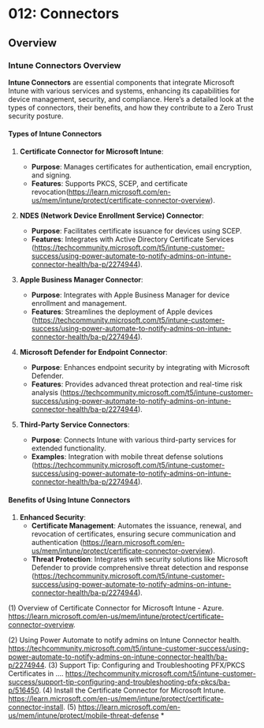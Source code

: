 # 012: Connectors

## Overview
### Intune Connectors Overview

**Intune Connectors** are essential components that integrate Microsoft Intune with various services and systems, enhancing its capabilities for device management, security, and compliance. Here’s a detailed look at the types of connectors, their benefits, and how they contribute to a Zero Trust security posture.

#### Types of Intune Connectors

1. **Certificate Connector for Microsoft Intune**:
   - **Purpose**: Manages certificates for authentication, email encryption, and signing.
   - **Features**: Supports PKCS, SCEP, and certificate revocation(https://learn.microsoft.com/en-us/mem/intune/protect/certificate-connector-overview).

2. **NDES (Network Device Enrollment Service) Connector**:
   - **Purpose**: Facilitates certificate issuance for devices using SCEP.
   - **Features**: Integrates with Active Directory Certificate Services (https://techcommunity.microsoft.com/t5/intune-customer-success/using-power-automate-to-notify-admins-on-intune-connector-health/ba-p/2274944).

3. **Apple Business Manager Connector**:
   - **Purpose**: Integrates with Apple Business Manager for device enrollment and management.
   - **Features**: Streamlines the deployment of Apple devices (https://techcommunity.microsoft.com/t5/intune-customer-success/using-power-automate-to-notify-admins-on-intune-connector-health/ba-p/2274944).

4. **Microsoft Defender for Endpoint Connector**:
   - **Purpose**: Enhances endpoint security by integrating with Microsoft Defender.
   - **Features**: Provides advanced threat protection and real-time risk analysis (https://techcommunity.microsoft.com/t5/intune-customer-success/using-power-automate-to-notify-admins-on-intune-connector-health/ba-p/2274944).

5. **Third-Party Service Connectors**:
   - **Purpose**: Connects Intune with various third-party services for extended functionality.
   - **Examples**: Integration with mobile threat defense solutions (https://techcommunity.microsoft.com/t5/intune-customer-success/using-power-automate-to-notify-admins-on-intune-connector-health/ba-p/2274944).

#### Benefits of Using Intune Connectors

1. **Enhanced Security**:
   - **Certificate Management**: Automates the issuance, renewal, and revocation of certificates, ensuring secure communication and authentication (https://learn.microsoft.com/en-us/mem/intune/protect/certificate-connector-overview).
   - **Threat Protection**: Integrates with security solutions like Microsoft Defender to provide comprehensive threat detection and response (https://techcommunity.microsoft.com/t5/intune-customer-success/using-power-automate-to-notify-admins-on-intune-connector-health/ba-p/2274944).



(1) Overview of Certificate Connector for Microsoft Intune - Azure. https://learn.microsoft.com/en-us/mem/intune/protect/certificate-connector-overview.

(2) Using Power Automate to notify admins on Intune Connector health. https://techcommunity.microsoft.com/t5/intune-customer-success/using-power-automate-to-notify-admins-on-intune-connector-health/ba-p/2274944.
(3) Support Tip: Configuring and Troubleshooting PFX/PKCS Certificates in .... https://techcommunity.microsoft.com/t5/intune-customer-success/support-tip-configuring-and-troubleshooting-pfx-pkcs/ba-p/516450.
(4) Install the Certificate Connector for Microsoft Intune. https://learn.microsoft.com/en-us/mem/intune/protect/certificate-connector-install.
(5) https://learn.microsoft.com/en-us/mem/intune/protect/mobile-threat-defense 
* 

